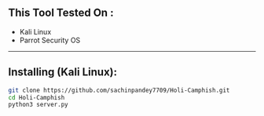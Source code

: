 ## This Tool Tested On : 
- Kali Linux
- Parrot Security OS

---

## Installing (Kali Linux):

```bash
git clone https://github.com/sachinpandey7709/Holi-Camphish.git
cd Holi-Camphish
python3 server.py
